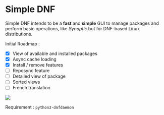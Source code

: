# Simple DNF

Simple DNF intends to be a **fast** and **simple** GUI to manage packages and perform basic operations, like *Synaptic* but for DNF-based Linux distributions.

Initial Roadmap :

- [x] View of available and installed packages
- [x] Async cache loading
- [x] Install / remove features
- [ ] Reposync feature
- [ ] Detailed view of package
- [ ] Sorted views
- [ ] French translation

![](https://raw.githubusercontent.com/hyakosm/simple_dnf/master/screenshot.png)

Requirement : `python3-dnfdaemon`
